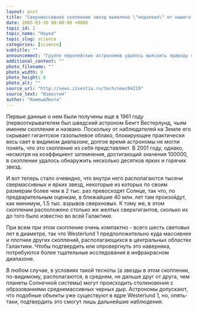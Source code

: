 ```yaml
---
layout: post
title: "Сверхмассивное скопление звезд выявлено \"недалеко\" от нашего Солнца"
date: 2005-03-30 00:00:00 +0000
topic_id: 2
topic_name: "Наука"
topic_slug: science
categories: [science]
subtitle: ""
announcement: "Группе европейских астрономов удалось выяснить природу сверхмассивного звездного скопления, состоящего, преимущественно, из молодых, ярких и крупных звезд, некоторые из которых в тысячи раз крупнее и в миллионы раз ярче Солнца. Что особенно изумило астрономов, так это тот факт, что Westerlund 1 располагается к Солнечной системе ближе всех остальных известных звездных скоплений - прямо внутри нашей Галактики."
additional_content: ""
photo_filename: ""
photo_width: 0
photo_height: 0
photo_alt: ""
source_url: "http://news.izvestia.ru/tech/news94219"
source_text: "Известия"
author: "КомпьюЛента"
---
```

Первые данные о нем были получены еще в 1961 году (первооткрывателем был шведский астроном Бенгт Вестерлунд, чьим именем скопление и названо. Поскольку от наблюдателей на Земле его скрывает гигантское газопылевое облако, блокирующее практически весь свет в видимом диапазоне, долгое время астрономы не могли понять, что это скопление из себя представляет. В 2001 году, однако, несмотря на коэффициент затемнения, достигающий значения 100000, в скоплении удалось обнаружить несколько десятков ярких и горячих звезд.

И вот теперь стало очевидно, что внутри него располагаются тысячи свермассивных и ярких звезд, некоторые из которых по своим размерам более чем в 2 тыс. раз превосходят Солнце, так что, по предварительным оценкам, в ближайшие 40 млн. лет там произойдут, как минимум, 1.5 тыс. взрывов сверхновых. К тому же, в этом скоплении расположено столько же желтых сверхгигантов, сколько их до того было известно во всей Галактике.

При всем при этом скопление очень компактно - всего шесть световых лет в диаметре, так что Westerlund 1 предположительно куда массивнее и плотнее других скоплений, располагающихся в центральных областях Галактики. Чтобы подтвердить или опровергнуть это наверняка, потребуются более тщательные исследования в инфракрасном диапазоне.

В любом случае, в условиях такой тесноты (а звезды в этом скоплении, по-видимому, располагаются, в среднем, не дальше друг от друга, чем планеты Солнечной системы) могут происходить столкновения с образованиями среднемассивных черных дыр. Астрономы допускают, что подобные объекты уже существуют в ядре Westerlund 1, но, опять-таки, подтвердить это смогут лишь дальнейшие наблюдения.

